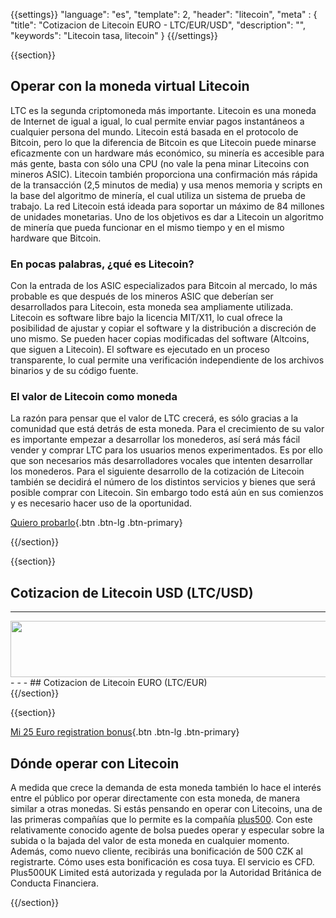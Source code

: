 {{settings}}
  "language": "es",
  "template": 2,
  "header": "litecoin",
  "meta" : {
    "title": "Cotizacion de Litecoin EURO - LTC/EUR/USD",
    "description": "",
    "keywords": "Litecoin tasa, litecoin"
  }
{{/settings}}

{{section}}


## Operar con la moneda virtual Litecoin

LTC es la segunda criptomoneda más importante. Litecoin es una moneda de Internet de igual a igual, lo cual permite enviar pagos instantáneos a cualquier persona del mundo. Litecoin está basada en el protocolo de Bitcoin, pero lo que la diferencia de Bitcoin es que Litecoin puede minarse eficazmente con un hardware más económico, su minería es accesible para más gente, basta con sólo una CPU (no vale la pena minar Litecoins con mineros ASIC). Litecoin también proporciona una confirmación más rápida de la transacción (2,5 minutos de media) y usa menos memoria y scripts en la base del algoritmo de minería, el cual utiliza un sistema de prueba de trabajo. La red Litecoin está ideada para soportar un máximo de 84 millones de unidades monetarias. Uno de los objetivos es dar a Litecoin un algoritmo de minería que pueda funcionar en el mismo tiempo y en el mismo hardware que Bitcoin. 

### En pocas palabras, ¿qué es Litecoin?

Con la entrada de los ASIC especializados para Bitcoin al mercado, lo más probable es que después de los mineros ASIC que deberían ser desarrollados para Litecoin, esta moneda sea ampliamente utilizada. Litecoin es software libre bajo la licencia MIT/X11, lo cual ofrece la posibilidad de ajustar y copiar el software y la distribución a discreción de uno mismo. Se pueden hacer copias modificadas del software (Altcoins, que siguen a Litecoin). El software es ejecutado en un proceso transparente, lo cual permite una verificación independiente de los archivos binarios y de su código fuente. 

### El valor de Litecoin como moneda

La razón para pensar que el valor de LTC crecerá, es sólo gracias a la comunidad que está detrás de esta moneda. Para el crecimiento de su valor es importante empezar a desarrollar los monederos, así será más fácil vender y comprar LTC para los usuarios menos experimentados. Es por ello que son necesarios más desarrolladores vocales que intenten desarrollar los monederos. Para el siguiente desarrollo de la cotización de Litecoin también se decidirá el número de los distintos servicios y bienes que será posible comprar con Litecoin. Sin embargo todo está aún en sus comienzos y es necesario hacer uso de la oportunidad.

[Quiero probarlo](http://www.plus500.com/es/StartTrading.aspx?id=66349&pl=2){.btn .btn-lg .btn-primary}

{{/section}}

{{section}}

## 

## Cotizacion de Litecoin USD (LTC/USD)

<!-- TradingView Widget BEGIN -->
<script type="text/javascript" src="https://d33t3vvu2t2yu5.cloudfront.net/tv.js"></script>
<script type="text/javascript">
new TradingView.widget({
  "width": 1150,
  "height": 400,
  "symbol": "BITFINEX:LTCUSD",
  "interval": "D",
  "timezone": "Etc/UTC",
  "theme": "White",
  "style": "1",
  "locale": "en",
  "toolbar_bg": "#f1f3f6",
  "allow_symbol_change": true,
  "hideideas": true,
  "show_popup_button": true,
  "popup_width": "1000",
  "popup_height": "650"
});
</script>
<!-- TradingView Widget END -->



- - -
<a href="http://serv.markets.com/promoRedirect?key=ej0xMzYxMjgxMSZsPTEzNjEyODA0JnA9MTAxNjA%3D"  target="_blank">
 <img src="http://serv.markets.com/promoLoadDisplay?key=ej0xMzYxMjgxMSZsPTEzNjEyODA0JnA9MTAxNjA%3D" width="728" height="90"/>
</a>
- - -
## Cotizacion de Litecoin EURO (LTC/EUR)

<!-- TradingView Widget BEGIN -->
<script type="text/javascript" src="https://d33t3vvu2t2yu5.cloudfront.net/tv.js"></script>
<script type="text/javascript">
new TradingView.widget({
  "width": 1150,
  "height": 400,
  "symbol": "KRAKEN:LTCEUR",
  "interval": "D",
  "timezone": "Etc/UTC",
  "theme": "White",
  "style": "1",
  "locale": "en",
  "toolbar_bg": "#f1f3f6",
  "allow_symbol_change": true,
  "hideideas": true,
  "show_popup_button": true,
  "popup_width": "1000",
  "popup_height": "650"
});
</script>
<!-- TradingView Widget END -->
<br>
{{/section}}

{{section}}

[Mi 25 Euro registration bonus](http://www.plus500.com/es/StartTrading.aspx?id=66349&pl=2){.btn .btn-lg .btn-primary} 


## Dónde operar con Litecoin

A medida que crece la demanda de esta moneda también lo hace el interés entre el público por operar directamente con esta moneda, de manera similar a otras monedas. Si estás pensando en operar con Litecoins, una de las primeras compañías que lo permite es la compañía [plus500](http://www.forexsrovnavac.cz/es/plus500). Con este relativamente conocido agente de bolsa puedes operar y especular sobre la subida o la bajada del valor de esta moneda en cualquier momento. Además, como nuevo cliente, recibirás una bonificación de 500 CZK al registrarte. Cómo uses esta bonificación es cosa tuya. El servicio es CFD. Plus500UK Limited está autorizada y regulada  por la Autoridad Británica de Conducta Financiera.



{{/section}}